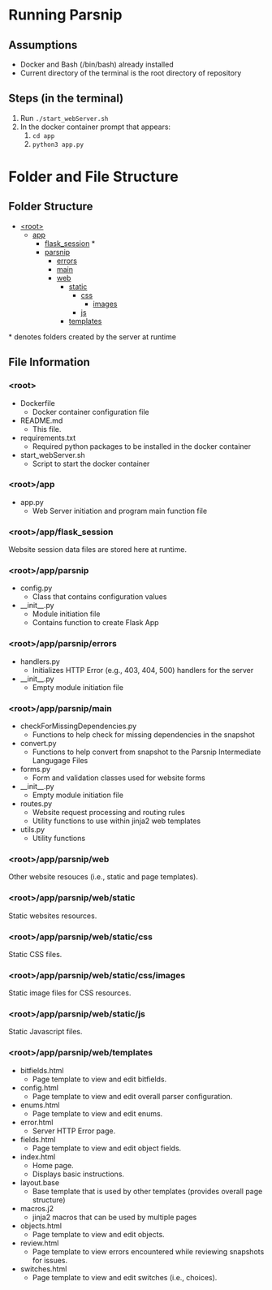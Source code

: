 # Running Parsnip

## Assumptions
* Docker and Bash (/bin/bash) already installed
* Current directory of the terminal is the root directory of repository

## Steps (in the terminal)
1. Run `./start_webServer.sh`
2. In the docker container prompt that appears:
    1. `cd app`
    2. `python3 app.py`


# Folder and File Structure

## Folder Structure
 * [&lt;root&gt;](#dir_root)
    - [app](#dir_app)
        * [flask_session](#dir_flask_session) \*
        * [parsnip](#dir_parsnip)
            - [errors](#dir_errors)
            - [main](#dir_main)
            - [web](#dir_web)
                * [static](#dir_static)
                    - [css](#dir_css)
                        * [images](#dir_images)
                    - [js](#dir_js)
                * [templates](#dir_templates)

\* denotes folders created by the server at runtime

## File Information

### <a name="dir_root"></a>&lt;root&gt;
* Dockerfile
    - Docker container configuration file
* README.md
    - This file.
* requirements.txt
    - Required python packages to be installed in the docker container
* start_webServer.sh
    - Script to start the docker container

### <a name="dir_app"></a>&lt;root&gt;/app
* app.py
    - Web Server initiation and program main function file

### <a name="dir_flask_session"></a>&lt;root&gt;/app/flask_session
Website session data files are stored here at runtime.

### <a name="dir_parsnip"></a>&lt;root&gt;/app/parsnip
* config.py
    - Class that contains configuration values
* \_\_init\_\_.py
    - Module initiation file
    - Contains function to create Flask App

### <a name="dir_errors"></a>&lt;root&gt;/app/parsnip/errors
* handlers.py
    - Initializes HTTP Error (e.g., 403, 404, 500) handlers for the server
* \_\_init\_\_.py
    - Empty module initiation file


### <a name="dir_main"></a>&lt;root&gt;/app/parsnip/main
* checkForMissingDependencies.py
    - Functions to help check for missing dependencies in the snapshot
* convert.py
    - Functions to help convert from snapshot to the Parsnip Intermediate Langugage Files
* forms.py
    - Form and validation classes used for website forms
* \_\_init\_\_.py
    - Empty module initiation file
* routes.py
    - Website request processing and routing rules
    - Utility functions to use within jinja2 web templates
* utils.py
    - Utility functions

### <a name="dir_web"></a>&lt;root&gt;/app/parsnip/web
Other website resouces (i.e., static and page templates).

### <a name="dir_static"></a>&lt;root&gt;/app/parsnip/web/static
Static websites resources.

### <a name="dir_css"></a>&lt;root&gt;/app/parsnip/web/static/css
Static CSS files.

### <a name="dir_images"></a>&lt;root&gt;/app/parsnip/web/static/css/images
Static image files for CSS resources.

### <a name="dir_js"></a>&lt;root&gt;/app/parsnip/web/static/js
Static Javascript files.

### <a name="dir_templates"></a>&lt;root&gt;/app/parsnip/web/templates
* bitfields.html
    - Page template to view and edit bitfields.
* config.html
    - Page template to view and edit overall parser configuration.
* enums.html
    - Page template to view and edit enums.
* error.html
    - Server HTTP Error page.
* fields.html
    - Page template to view and edit object fields.
* index.html
    - Home page.
    - Displays basic instructions.
* layout.base
    - Base template that is used by other templates (provides overall page structure)
* macros.j2
    - jinja2 macros that can be used by multiple pages
* objects.html
    - Page template to view and edit objects.
* review.html
    - Page template to view errors encountered while reviewing snapshots for issues.
* switches.html
    - Page template to view and edit switches (i.e., choices).